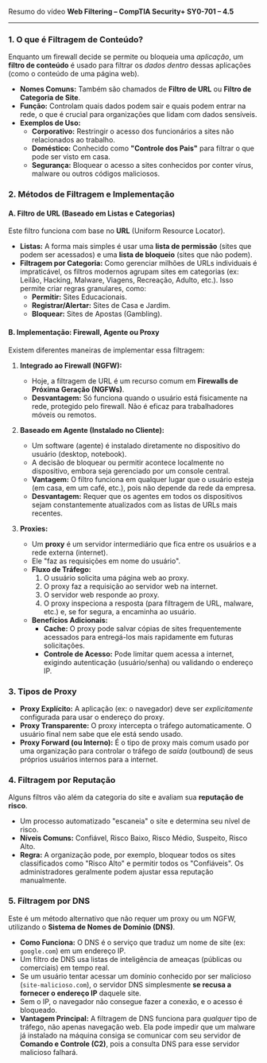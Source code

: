Resumo do vídeo **Web Filtering – CompTIA Security+ SY0-701 – 4.5**

---

### 1. O que é Filtragem de Conteúdo?

Enquanto um firewall decide se permite ou bloqueia uma *aplicação*, um **filtro de conteúdo** é usado para filtrar os *dados dentro* dessas aplicações (como o conteúdo de uma página web).

* **Nomes Comuns:** Também são chamados de **Filtro de URL** ou **Filtro de Categoria de Site**.
* **Função:** Controlam quais dados podem sair e quais podem entrar na rede, o que é crucial para organizações que lidam com dados sensíveis.
* **Exemplos de Uso:**
    * **Corporativo:** Restringir o acesso dos funcionários a sites não relacionados ao trabalho.
    * **Doméstico:** Conhecido como **"Controle dos Pais"** para filtrar o que pode ser visto em casa.
    * **Segurança:** Bloquear o acesso a sites conhecidos por conter vírus, malware ou outros códigos maliciosos.

### 2. Métodos de Filtragem e Implementação

#### A. Filtro de URL (Baseado em Listas e Categorias)

Este filtro funciona com base no **URL** (Uniform Resource Locator).

* **Listas:** A forma mais simples é usar uma **lista de permissão** (sites que podem ser acessados) e uma **lista de bloqueio** (sites que não podem).
* **Filtragem por Categoria:** Como gerenciar milhões de URLs individuais é impraticável, os filtros modernos agrupam sites em categorias (ex: Leilão, Hacking, Malware, Viagens, Recreação, Adulto, etc.). Isso permite criar regras granulares, como:
    * **Permitir:** Sites Educacionais.
    * **Registrar/Alertar:** Sites de Casa e Jardim.
    * **Bloquear:** Sites de Apostas (Gambling).

#### B. Implementação: Firewall, Agente ou Proxy

Existem diferentes maneiras de implementar essa filtragem:

1.  **Integrado ao Firewall (NGFW):**
    * Hoje, a filtragem de URL é um recurso comum em **Firewalls de Próxima Geração (NGFWs)**.
    * **Desvantagem:** Só funciona quando o usuário está fisicamente na rede, protegido pelo firewall. Não é eficaz para trabalhadores móveis ou remotos.

2.  **Baseado em Agente (Instalado no Cliente):**
    * Um software (agente) é instalado diretamente no dispositivo do usuário (desktop, notebook).
    * A decisão de bloquear ou permitir acontece localmente no dispositivo, embora seja gerenciado por um console central.
    * **Vantagem:** O filtro funciona em qualquer lugar que o usuário esteja (em casa, em um café, etc.), pois não depende da rede da empresa.
    * **Desvantagem:** Requer que os agentes em todos os dispositivos sejam constantemente atualizados com as listas de URLs mais recentes.

3.  **Proxies:**
    * Um **proxy** é um servidor intermediário que fica entre os usuários e a rede externa (internet).
    * Ele "faz as requisições em nome do usuário".
    * **Fluxo de Tráfego:**
        1.  O usuário solicita uma página web ao proxy.
        2.  O proxy faz a requisição ao servidor web na internet.
        3.  O servidor web responde ao proxy.
        4.  O proxy inspeciona a resposta (para filtragem de URL, malware, etc.) e, se for segura, a encaminha ao usuário.
    * **Benefícios Adicionais:**
        * **Cache:** O proxy pode salvar cópias de sites frequentemente acessados para entregá-los mais rapidamente em futuras solicitações.
        * **Controle de Acesso:** Pode limitar quem acessa a internet, exigindo autenticação (usuário/senha) ou validando o endereço IP.

### 3. Tipos de Proxy

* **Proxy Explícito:** A aplicação (ex: o navegador) deve ser *explicitamente* configurada para usar o endereço do proxy.
* **Proxy Transparente:** O proxy intercepta o tráfego automaticamente. O usuário final nem sabe que ele está sendo usado.
* **Proxy Forward (ou Interno):** É o tipo de proxy mais comum usado por uma organização para controlar o tráfego de *saída* (outbound) de seus próprios usuários internos para a internet.

### 4. Filtragem por Reputação

Alguns filtros vão além da categoria do site e avaliam sua **reputação de risco**.

* Um processo automatizado "escaneia" o site e determina seu nível de risco.
* **Níveis Comuns:** Confiável, Risco Baixo, Risco Médio, Suspeito, Risco Alto.
* **Regra:** A organização pode, por exemplo, bloquear todos os sites classificados como "Risco Alto" e permitir todos os "Confiáveis". Os administradores geralmente podem ajustar essa reputação manualmente.

### 5. Filtragem por DNS

Este é um método alternativo que não requer um proxy ou um NGFW, utilizando o **Sistema de Nomes de Domínio (DNS)**.

* **Como Funciona:** O DNS é o serviço que traduz um nome de site (ex: `google.com`) em um endereço IP.
* Um filtro de DNS usa listas de inteligência de ameaças (públicas ou comerciais) em tempo real.
* Se um usuário tentar acessar um domínio conhecido por ser malicioso (`site-malicioso.com`), o servidor DNS simplesmente **se recusa a fornecer o endereço IP** daquele site.
* Sem o IP, o navegador não consegue fazer a conexão, e o acesso é bloqueado.
* **Vantagem Principal:** A filtragem de DNS funciona para *qualquer* tipo de tráfego, não apenas navegação web. Ela pode impedir que um malware já instalado na máquina consiga se comunicar com seu servidor de **Comando e Controle (C2)**, pois a consulta DNS para esse servidor malicioso falhará.